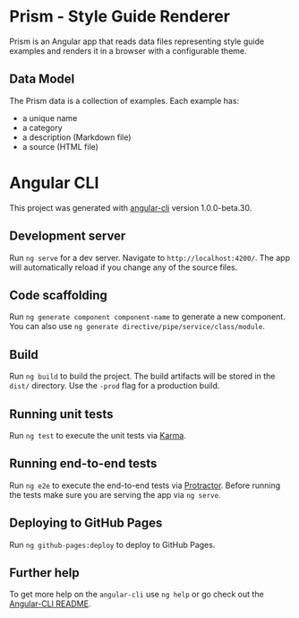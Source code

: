 # Prism - Style Guide Renderer

Prism is an Angular app that reads data files representing style guide examples
and renders it in a browser with a configurable theme.

## Data Model

The Prism data is a collection of examples.
Each example has:
- a unique name
- a category
- a description (Markdown file)
- a source (HTML file)


# Angular CLI

This project was generated with [angular-cli](https://github.com/angular/angular-cli) version 1.0.0-beta.30.

## Development server

Run `ng serve` for a dev server. Navigate to `http://localhost:4200/`. The app will automatically reload if you change any of the source files.

## Code scaffolding

Run `ng generate component component-name` to generate a new component. You can also use `ng generate directive/pipe/service/class/module`.

## Build

Run `ng build` to build the project. The build artifacts will be stored in the `dist/` directory. Use the `-prod` flag for a production build.

## Running unit tests

Run `ng test` to execute the unit tests via [Karma](https://karma-runner.github.io).

## Running end-to-end tests

Run `ng e2e` to execute the end-to-end tests via [Protractor](http://www.protractortest.org/).
Before running the tests make sure you are serving the app via `ng serve`.

## Deploying to GitHub Pages

Run `ng github-pages:deploy` to deploy to GitHub Pages.

## Further help

To get more help on the `angular-cli` use `ng help` or go check out the [Angular-CLI README](https://github.com/angular/angular-cli/blob/master/README.md).
